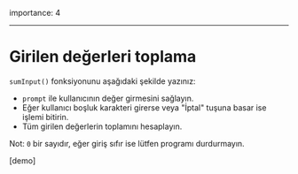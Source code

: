 importance: 4

---

# Girilen değerleri toplama

`sumInput()` fonksiyonunu aşağıdaki şekilde yazınız:

- `prompt` ile kullanıcının değer girmesini sağlayın.
- Eğer kullanıcı boşluk karakteri girerse veya "İptal" tuşuna basar ise işlemi bitirin.
- Tüm girilen değerlerin toplamını hesaplayın.

Not: `0` bir sayıdır, eğer giriş sıfır ise lütfen programı durdurmayın.

[demo]
